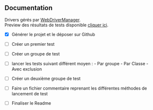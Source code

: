 ## Documentation
Drivers gérés par [WebDriverManager].  
Preview des résultats de tests disponible [cliquer ici].



- [x] Générer le projet et le déposer sur Github
- [ ] Créer un premier test
- [ ] Créer un groupe de test
- [ ] lancer les tests suivant différent moyen :
        - Par groupe
        - Par Classe
        - Avec exclusion
- [ ] Créer un deuxième groupe de test
- [ ] Faire un fichier commentaire reprenant les différentes méthodes de lancement de test
- [ ] Finaliser le Readme


[WebDriverManager]: https://github.com/bonigarcia/webdrivermanager/
[cliquer ici]: https://htmlpreview.github.io/?https://github.com/Netwear7/SeleniumNG-Vitrine/blob/main/test-output/index.html/

